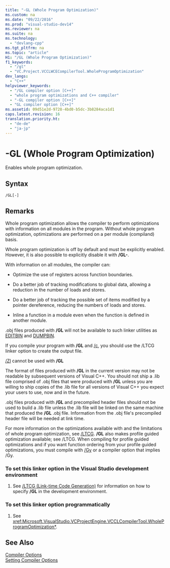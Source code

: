 ```yaml
---
title: "-GL (Whole Program Optimization)"
ms.custom: na
ms.date: "09/22/2016"
ms.prod: "visual-studio-dev14"
ms.reviewer: na
ms.suite: na
ms.technology: 
  - "devlang-cpp"
ms.tgt_pltfrm: na
ms.topic: "article"
H1: "/GL (Whole Program Optimization)"
f1_keywords: 
  - "/gl"
  - "VC.Project.VCCLWCECompilerTool.WholeProgramOptimization"
dev_langs: 
  - "C++"
helpviewer_keywords: 
  - "/GL compiler option [C++]"
  - "whole program optimizations and C++ compiler"
  - "-GL compiler option [C++]"
  - "GL compiler option [C++]"
ms.assetid: 09d51e2d-9728-4bd0-b5dc-3b8284aca1d1
caps.latest.revision: 16
translation.priority.ht: 
  - "de-de"
  - "ja-jp"
---
```

# -GL (Whole Program Optimization)
Enables whole program optimization.  
  
## Syntax  
  
```  
/GL[-]  
```  
  
## Remarks  
 Whole program optimization allows the compiler to perform optimizations with information on all modules in the program. Without whole program optimization, optimizations are performed on a per module (compiland) basis.  
  
 Whole program optimization is off by default and must be explicitly enabled. However, it is also possible to explicitly disable it with **/GL-**.  
  
 With information on all modules, the compiler can:  
  
-   Optimize the use of registers across function boundaries.  
  
-   Do a better job of tracking modifications to global data, allowing a reduction in the number of loads and stores.  
  
-   Do a better job of tracking the possible set of items modified by a pointer dereference, reducing the numbers of loads and stores.  
  
-   Inline a function in a module even when the function is defined in another module.  
  
 .obj files produced with **/GL** will not be available to such linker utilities as [EDITBIN](../vs140/editbin-reference.md) and [DUMPBIN](../vs140/dumpbin-reference.md).  
  
 If you compile your program with **/GL** and [/c](../vs140/-c--compile-without-linking-.md), you should use the /LTCG linker option to create the output file.  
  
 [/ZI](../vs140/-z7---zi---zi--debug-information-format-.md) cannot be used with **/GL**  
  
 The format of files produced with **/GL** in the current version may not be readable by subsequent versions of Visual C++. You should not ship a .lib file comprised of .obj files that were produced with **/GL** unless you are willing to ship copies of the .lib file for all versions of Visual C++ you expect your users to use, now and in the future.  
  
 .obj files produced with **/GL** and precompiled header files should not be used to build a .lib file unless the .lib file will be linked on the same machine that produced the **/GL** .obj file. Information from the .obj file's precompiled header file will be needed at link time.  
  
 For more information on the optimizations available with and the limitations of whole program optimization, see [/LTCG](../vs140/-ltcg--link-time-code-generation-.md).  **/GL** also makes profile guided optimization available; see /LTCG.  When compiling for profile guided optimizations and if you want function ordering from your profile guided optimizations, you must compile with [/Gy](../vs140/-gy--enable-function-level-linking-.md) or a compiler option that implies /Gy.  
  
### To set this linker option in the Visual Studio development environment  
  
1.  See [/LTCG (Link-time Code Generation)](../vs140/-ltcg--link-time-code-generation-.md) for information on how to specify **/GL** in the development environment.  
  
### To set this linker option programmatically  
  
1.  See <xref:Microsoft.VisualStudio.VCProjectEngine.VCCLCompilerTool.WholeProgramOptimization*>.  
  
## See Also  
 [Compiler Options](../vs140/compiler-options.md)   
 [Setting Compiler Options](../vs140/setting-compiler-options.md)